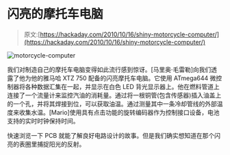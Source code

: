 # 闪亮的摩托车电脑

> 原文:[https://hackaday.com/2010/10/16/shiny-motorcycle-computer/](https://hackaday.com/2010/10/16/shiny-motorcycle-computer/)

![](../Images/ed482bf9326213673c5f78148056cee9.png "motorcycle-computer")

我们对制造自己的摩托车电脑变得如此流行感到惊讶。[马里奥·毛雷勒]向我们透露了他为他的雅马哈 XTZ 750 配备的闪亮摩托车电脑。它使用 ATmega644 微控制器将各种数据汇集在一起，并显示在白色 LED 背光显示器上。他在燃料管道上连接了一个流量计来监控汽油的消耗量。通过将一根铜管(包含传感器)插入油盖上的一个孔，并将其焊接到位，可以获取油温。通过测量其中一条冷却管线的外部温度来收集水温。[Mario]使用具有点击功能的旋转编码器作为控制接口设备，电池支持的实时时钟保持时间。

快速浏览一下 PCB 就能了解良好电路设计的故事。但是我们确实想知道在那个闪亮的表圈里捕捉阳光的反射。